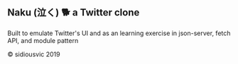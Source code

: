 ## Naku (泣く) 🐕 a Twitter clone

Built to emulate Twitter's UI and as an learning exercise in json-server, fetch API, and module pattern

&copy; sidiousvic 2019
